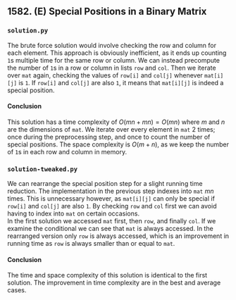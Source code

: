 ## 1582. (E) Special Positions in a Binary Matrix

### `solution.py`
The brute force solution would involve checking the row and column for each element. This approach is obviously inefficient, as it ends up counting `1`s multiple time for the same row or column. We can instead precompute the number of `1`s in a row or column in lists `row` and `col`. Then we iterate over `mat` again, checking the values of `row[i]` and `col[j]` whenever `mat[i][j]` is `1`. If `row[i]` and `col[j]` are also `1`, it means that `mat[i][j]` is indeed a special position.  

#### Conclusion
This solution has a time complexity of $O(mn+mn) = O(mn)$ where $m$ and $n$ are the dimensions of `mat`. We iterate over every element in `mat` 2 times; once during the preprocessing step, and once to count the number of special positions. The space complexity is $O(m+n)$, as we keep the number of `1`s in each row and column in memory.  
  


### `solution-tweaked.py`
We can rearrange the special position step for a slight running time reduction. The implementation in the previous step indexes into `mat` $mn$ times. This is unnecessary however, as `mat[i][j]` can only be special if `row[i]` and `col[j]` are also `1`. By checking `row` and `col` first we can avoid having to index into `mat` on certain occasions.  
In the first solution we accessed `mat` first, then `row`, and finally `col`. If we examine the conditional we can see that `mat` is always accessed. In the rearranged version only `row` is always accessed, which is an improvement in running time as `row` is always smaller than or equal to `mat`.  
  
#### Conclusion
The time and space complexity of this solution is identical to the first solution. The improvement in time complexity are in the best and average cases.  
  

